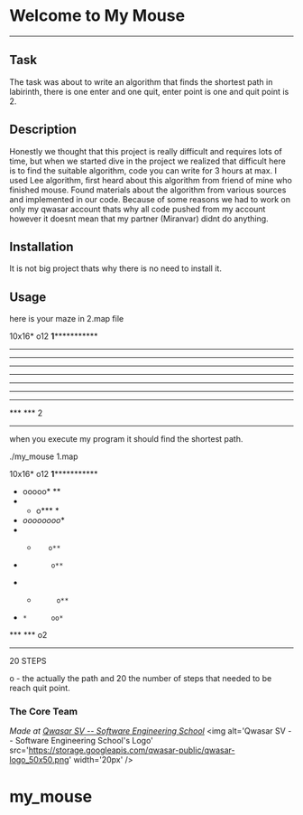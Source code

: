 # Welcome to My Mouse
***

## Task
The task was about to write an algorithm that finds the shortest path in labirinth, there is one enter and one quit, enter point is one and quit point is 2.

## Description
Honestly we thought that this project is really difficult and requires lots of time, but when we started dive in the project we realized that difficult here is to find the suitable algorithm, code you can write for 3 hours at max. I used Lee algorithm, first heard about this algorithm from friend of mine who finished mouse. Found materials about the algorithm from various sources and implemented in our code. Because of some reasons we had to work on only my qwasar account thats why all code pushed from my account however it doesnt mean that my partner (Miranvar) didnt do anything.

## Installation
It is not big project thats why there is no need to install it.

## Usage

here is your maze in 2.map file

10x16* o12
**1*************
*      *      **
*  *   ***     *
*    *        **
*   *         **
*             **
* *           **
*     *        *
***    ***     2
****************

when you execute my program it should find the shortest path.

./my_mouse 1.map

10x16* o12
**1*************
* ooooo*      **
*  *  o***     *
*    *oooooooo**
*   *        o**
*            o**
* *          o**
*     *      oo*
***    ***    o2
****************
20 STEPS

o - the actually the path and 20 the number of steps that needed to be reach quit point.

### The Core Team


<span><i>Made at <a href='https://qwasar.io'>Qwasar SV -- Software Engineering School</a></i></span>
<span><img alt='Qwasar SV -- Software Engineering School's Logo' src='https://storage.googleapis.com/qwasar-public/qwasar-logo_50x50.png' width='20px' /></span>
# my_mouse
